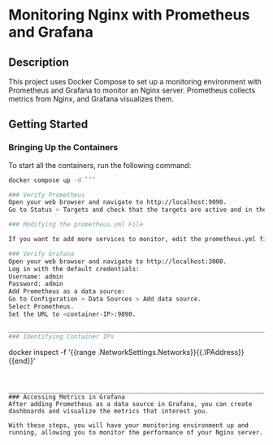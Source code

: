 # Monitoring Nginx with Prometheus and Grafana

## Description
This project uses Docker Compose to set up a monitoring environment with Prometheus and Grafana to monitor an Nginx server. Prometheus collects metrics from Nginx, and Grafana visualizes them.

## Getting Started

### Bringing Up the Containers
To start all the containers, run the following command:

```bash
docker compose up -d ```

### Verify Prometheus
Open your web browser and navigate to http://localhost:9090.
Go to Status > Targets and check that the targets are active and in the "UP" state.

### Modifying the prometheus.yml File

If you want to add more services to monitor, edit the prometheus.yml file (look at the examples).

### Verify Grafana
Open your web browser and navigate to http://localhost:3000.
Log in with the default credentials:
Username: admin
Password: admin
Add Prometheus as a data source:
Go to Configuration > Data Sources > Add data source.
Select Prometheus.
Set the URL to <container-IP>:9090.

________________________________________________________________________________________________________
### Identifying Container IPs

```
docker inspect -f '{{range .NetworkSettings.Networks}}{{.IPAddress}}{{end}}' <container-name>
```


_______________________________________________________________________________________________________
### Accessing Metrics in Grafana
After adding Prometheus as a data source in Grafana, you can create dashboards and visualize the metrics that interest you.

With these steps, you will have your monitoring environment up and running, allowing you to monitor the performance of your Nginx server.
